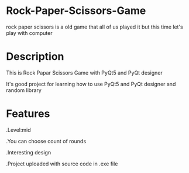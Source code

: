 # Rock-Paper-Scissors-Game
rock paper scissors is a old game that all of us played it but this time let's play with computer

# Description
This is Rock Papar Scissors Game with PyQt5 and PyQt designer

It's good project for learning how to use PyQt5 and PyQt designer and random library

# Features
.Level:mid

.You can choose count of rounds

.Interesting design

.Project uploaded with source code in .exe file
